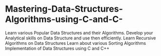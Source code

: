 # Mastering-Data-Structures-Algorithms-using-C-and-C-
Learn various Popular Data Structures and their Algorithms. Develop your Analytical skills on Data Structure and use then efficiently. Learn Recursive Algorithms on Data Structures Learn about various Sorting Algorithms Implementation of Data Structures using C and C++

